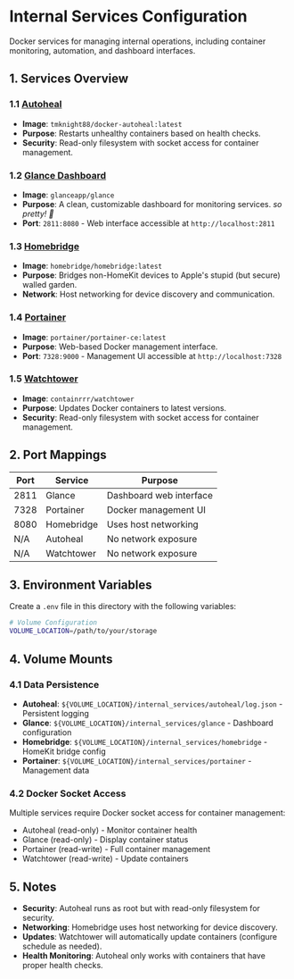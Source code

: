 # Internal Services Configuration

Docker services for managing internal operations, including container monitoring, automation, and dashboard interfaces.

## 1. Services Overview

### 1.1 [Autoheal](https://github.com/willfarrell/docker-autoheal)

- **Image**: `tmknight88/docker-autoheal:latest`
- **Purpose**: Restarts unhealthy containers based on health checks.
- **Security**: Read-only filesystem with socket access for container management.

### 1.2 [Glance Dashboard](https://github.com/glanceapp/glance)

- **Image**: `glanceapp/glance`
- **Purpose**: A clean, customizable dashboard for monitoring services. _so pretty! 🤩_
- **Port**: `2811:8080` - Web interface accessible at `http://localhost:2811`

### 1.3 [Homebridge](https://github.com/homebridge/homebridge)

- **Image**: `homebridge/homebridge:latest`
- **Purpose**: Bridges non-HomeKit devices to Apple's stupid (but secure) walled garden.
- **Network**: Host networking for device discovery and communication.

### 1.4 [Portainer](https://github.com/portainer/portainer)

- **Image**: `portainer/portainer-ce:latest`
- **Purpose**: Web-based Docker management interface.
- **Port**: `7328:9000` - Management UI accessible at `http://localhost:7328`

### 1.5 [Watchtower](https://github.com/containrrr/watchtower)

- **Image**: `containrrr/watchtower`
- **Purpose**: Updates Docker containers to latest versions.
- **Security**: Read-only filesystem with socket access for container management.

## 2. Port Mappings

| Port | Service | Purpose |
|------|---------|---------|
| 2811 | Glance | Dashboard web interface |
| 7328 | Portainer | Docker management UI |
| 8080 | Homebridge | Uses host networking |
| N/A | Autoheal | No network exposure |
| N/A | Watchtower | No network exposure |

## 3. Environment Variables

Create a `.env` file in this directory with the following variables:

```bash
# Volume Configuration
VOLUME_LOCATION=/path/to/your/storage
```

## 4. Volume Mounts

### 4.1 Data Persistence

- **Autoheal**: `${VOLUME_LOCATION}/internal_services/autoheal/log.json` - Persistent logging
- **Glance**: `${VOLUME_LOCATION}/internal_services/glance` - Dashboard configuration
- **Homebridge**: `${VOLUME_LOCATION}/internal_services/homebridge` - HomeKit bridge config
- **Portainer**: `${VOLUME_LOCATION}/internal_services/portainer` - Management data

### 4.2 Docker Socket Access

Multiple services require Docker socket access for container management:

- Autoheal (read-only) - Monitor container health
- Glance (read-only) - Display container status
- Portainer (read-write) - Full container management
- Watchtower (read-write) - Update containers

## 5. Notes

- **Security**: Autoheal runs as root but with read-only filesystem for security.
- **Networking**: Homebridge uses host networking for device discovery.
- **Updates**: Watchtower will automatically update containers (configure schedule as needed).
- **Health Monitoring**: Autoheal only works with containers that have proper health checks.
